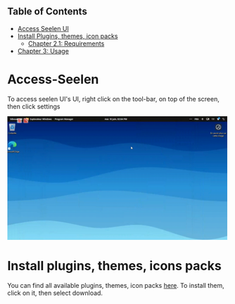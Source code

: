 ## Table of Contents

- [Access Seelen UI](#Access-Seelen)
- [Install Plugins, themes, icon packs](#install)
  - [Chapter 2.1: Requirements](#chapter-21-requirements)
- [Chapter 3: Usage](#chapter-3-usage)


# Access-Seelen
To access seelen UI's UI, right click on the tool-bar, on top of the screen, then click settings

<p>
  <img src="screenshots/access-settings.gif" alt="gif" width="500"/>
</p>

# Install plugins, themes, icons packs
You can find all available plugins, themes, icon packs [here](https://seelen.io/fr/resources).
To install them, click on it, then select download. 
